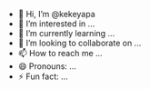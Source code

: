- 👋 Hi, I’m @kekeyapa
- 👀 I’m interested in ...
- 🌱 I’m currently learning ...
- 💞️ I’m looking to collaborate on ...
- 📫 How to reach me ...
- 😄 Pronouns: ...
- ⚡ Fun fact: ...

<!---
kekeyapa/kekeyapa is a ✨ special ✨ repository because its `README.md` (this file) appears on your GitHub profile.
You can click the Preview link to take a look at your changes.
--->
